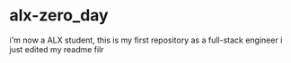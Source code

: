 # alx-zero_day
i'm now a ALX student, this is my first repository as a full-stack engineer
i just edited my readme filr
